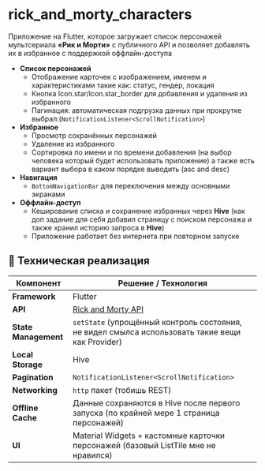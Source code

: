 # rick_and_morty_characters

Приложение на Flutter, которое загружает список персонажей мультсериала **«Рик и Морти»** с публичного API и позволяет добавлять их в избранное с поддержкой оффлайн-доступа

- **Список персонажей**
  - Отображение карточек с изображением, именем и характеристиками такие как: статус, гендер, локация
  - Кнопка Icon.star/Icon.star_border для добавления и удаления из избранного
  - Пагинация: автоматическая подгрузка данных при прокрутке выбрал:(`NotificationListener<ScrollNotification>`)
- **Избранное**
  - Просмотр сохранённых персонажей
  - Удаление из избранного
  - Сортировка по имени и по времени добавления (на выбор человека который будет использовать приложение) а также есть вариант выбора в каком порядке выводить (asc and desc)
- **Навигация**
  - `BottomNavigationBar` для переключения между основными экранами
- **Оффлайн-доступ**
  - Кеширование списка и сохранение избранных через **Hive** (как доп задание для себя добавил страницу с поиском персонажа и также хранил историю запроса в **Hive**)
  - Приложение работает без интернета при повторном запуске

## 🧩 Техническая реализация

| Компонент              | Решение / Технология              |
|------------------------|-----------------------------------|
| **Framework**          | Flutter                           |
| **API**                | [Rick and Morty API](https://rickandmortyapi.com/documentation/) |
| **State Management**   | `setState` (упрощённый контроль состояния, не видел смылса использовать такие вещи как Provider) |
| **Local Storage**      | Hive                              |
| **Pagination**         | `NotificationListener<ScrollNotification>` |
| **Networking**         | `http` пакет (тобишь REST)        |
| **Offline Cache**      | Данные сохраняются в Hive после первого запуска (по крайней мере 1 страница персонажей) |
| **UI**                 | Material Widgets + кастомные карточки персонажей (базовый ListTile мне не нравился) |